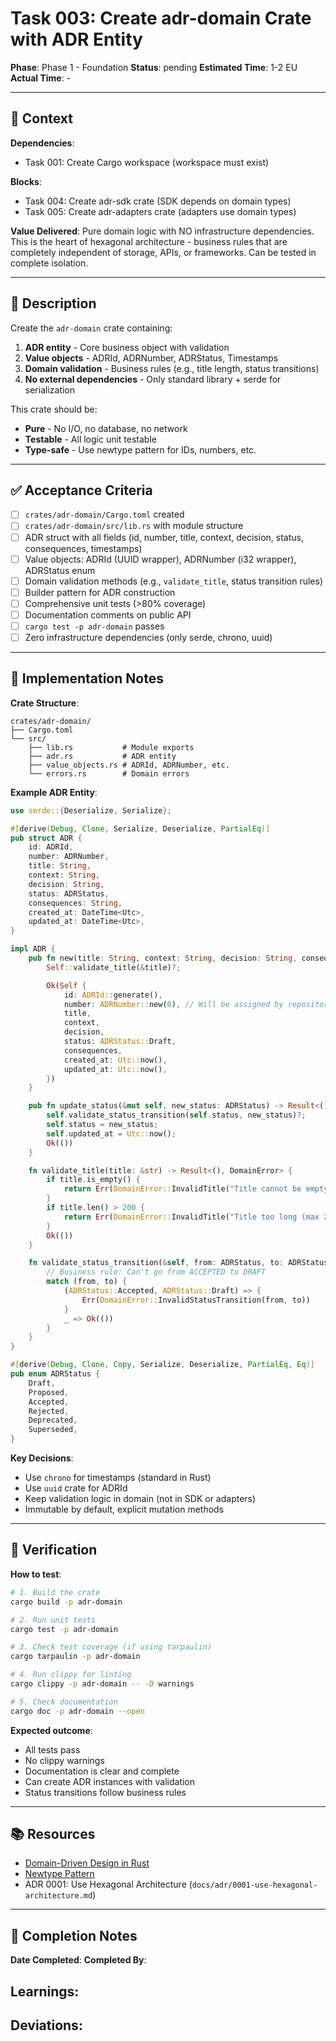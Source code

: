 # Task 003: Create adr-domain Crate with ADR Entity

**Phase**: Phase 1 - Foundation
**Status**: pending
**Estimated Time**: 1-2 EU
**Actual Time**: -

---

## 📍 Context

**Dependencies**:
- Task 001: Create Cargo workspace (workspace must exist)

**Blocks**:
- Task 004: Create adr-sdk crate (SDK depends on domain types)
- Task 005: Create adr-adapters crate (adapters use domain types)

**Value Delivered**:
Pure domain logic with NO infrastructure dependencies. This is the heart of hexagonal architecture - business rules that are completely independent of storage, APIs, or frameworks. Can be tested in complete isolation.

---

## 📝 Description

Create the `adr-domain` crate containing:
1. **ADR entity** - Core business object with validation
2. **Value objects** - ADRId, ADRNumber, ADRStatus, Timestamps
3. **Domain validation** - Business rules (e.g., title length, status transitions)
4. **No external dependencies** - Only standard library + serde for serialization

This crate should be:
- **Pure** - No I/O, no database, no network
- **Testable** - All logic unit testable
- **Type-safe** - Use newtype pattern for IDs, numbers, etc.

---

## ✅ Acceptance Criteria

- [ ] `crates/adr-domain/Cargo.toml` created
- [ ] `crates/adr-domain/src/lib.rs` with module structure
- [ ] ADR struct with all fields (id, number, title, context, decision, status, consequences, timestamps)
- [ ] Value objects: ADRId (UUID wrapper), ADRNumber (i32 wrapper), ADRStatus enum
- [ ] Domain validation methods (e.g., `validate_title`, status transition rules)
- [ ] Builder pattern for ADR construction
- [ ] Comprehensive unit tests (>80% coverage)
- [ ] Documentation comments on public API
- [ ] `cargo test -p adr-domain` passes
- [ ] Zero infrastructure dependencies (only serde, chrono, uuid)

---

## 🔧 Implementation Notes

**Crate Structure**:
```
crates/adr-domain/
├── Cargo.toml
└── src/
    ├── lib.rs           # Module exports
    ├── adr.rs           # ADR entity
    ├── value_objects.rs # ADRId, ADRNumber, etc.
    └── errors.rs        # Domain errors
```

**Example ADR Entity**:
```rust
use serde::{Deserialize, Serialize};

#[derive(Debug, Clone, Serialize, Deserialize, PartialEq)]
pub struct ADR {
    id: ADRId,
    number: ADRNumber,
    title: String,
    context: String,
    decision: String,
    status: ADRStatus,
    consequences: String,
    created_at: DateTime<Utc>,
    updated_at: DateTime<Utc>,
}

impl ADR {
    pub fn new(title: String, context: String, decision: String, consequences: String) -> Result<Self, DomainError> {
        Self::validate_title(&title)?;

        Ok(Self {
            id: ADRId::generate(),
            number: ADRNumber::new(0), // Will be assigned by repository
            title,
            context,
            decision,
            status: ADRStatus::Draft,
            consequences,
            created_at: Utc::now(),
            updated_at: Utc::now(),
        })
    }

    pub fn update_status(&mut self, new_status: ADRStatus) -> Result<(), DomainError> {
        self.validate_status_transition(self.status, new_status)?;
        self.status = new_status;
        self.updated_at = Utc::now();
        Ok(())
    }

    fn validate_title(title: &str) -> Result<(), DomainError> {
        if title.is_empty() {
            return Err(DomainError::InvalidTitle("Title cannot be empty".into()));
        }
        if title.len() > 200 {
            return Err(DomainError::InvalidTitle("Title too long (max 200 chars)".into()));
        }
        Ok(())
    }

    fn validate_status_transition(&self, from: ADRStatus, to: ADRStatus) -> Result<(), DomainError> {
        // Business rule: Can't go from ACCEPTED to DRAFT
        match (from, to) {
            (ADRStatus::Accepted, ADRStatus::Draft) => {
                Err(DomainError::InvalidStatusTransition(from, to))
            }
            _ => Ok(())
        }
    }
}

#[derive(Debug, Clone, Copy, Serialize, Deserialize, PartialEq, Eq)]
pub enum ADRStatus {
    Draft,
    Proposed,
    Accepted,
    Rejected,
    Deprecated,
    Superseded,
}
```

**Key Decisions**:
- Use `chrono` for timestamps (standard in Rust)
- Use `uuid` crate for ADRId
- Keep validation logic in domain (not in SDK or adapters)
- Immutable by default, explicit mutation methods

---

## 🧪 Verification

**How to test**:
```bash
# 1. Build the crate
cargo build -p adr-domain

# 2. Run unit tests
cargo test -p adr-domain

# 3. Check test coverage (if using tarpaulin)
cargo tarpaulin -p adr-domain

# 4. Run clippy for linting
cargo clippy -p adr-domain -- -D warnings

# 5. Check documentation
cargo doc -p adr-domain --open
```

**Expected outcome**:
- All tests pass
- No clippy warnings
- Documentation is clear and complete
- Can create ADR instances with validation
- Status transitions follow business rules

---

## 📚 Resources

- [Domain-Driven Design in Rust](https://doc.rust-lang.org/book/ch17-00-oop.html)
- [Newtype Pattern](https://doc.rust-lang.org/rust-by-example/generics/new_types.html)
- ADR 0001: Use Hexagonal Architecture (`docs/adr/0001-use-hexagonal-architecture.md`)

---

## 📝 Completion Notes

**Date Completed**:
**Completed By**:

**Learnings**:
-

**Deviations**:
-
